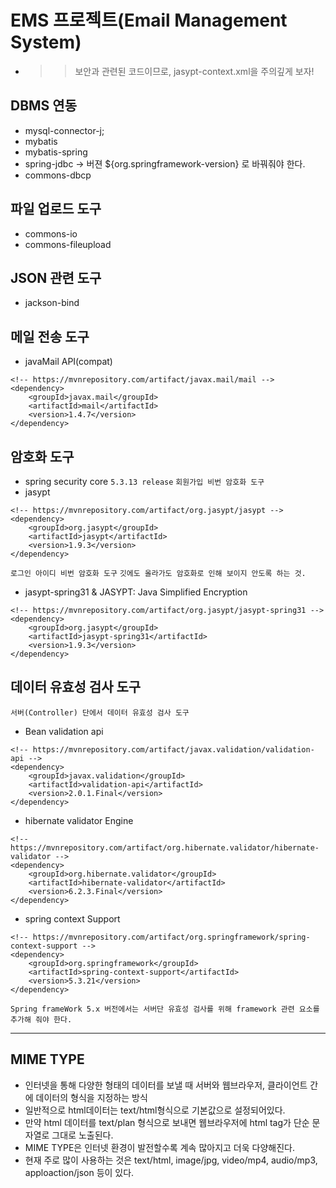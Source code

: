 # EMS 프로젝트(Email Management System)
* >> 보안과 관련된 코드이므로, jasypt-context.xml을 주의깊게 보자!

## DBMS 연동
* mysql-connector-j;
* mybatis
* mybatis-spring
* spring-jdbc   ->  버젼 ${org.springframework-version} 로 바꿔줘야 한다.
* commons-dbcp

## 파일 업로드 도구
* commons-io
* commons-fileupload

## JSON 관련 도구
* jackson-bind

## 메일 전송 도구
* javaMail API(compat)
```
<!-- https://mvnrepository.com/artifact/javax.mail/mail -->
<dependency>
    <groupId>javax.mail</groupId>
    <artifactId>mail</artifactId>
    <version>1.4.7</version>
</dependency>
```

## 암호화 도구
* spring security core
``` 5.3.13 release ```
``` 회원가입 비번 암호화 도구 ```
* jasypt
```
<!-- https://mvnrepository.com/artifact/org.jasypt/jasypt -->
<dependency>
    <groupId>org.jasypt</groupId>
    <artifactId>jasypt</artifactId>
    <version>1.9.3</version>
</dependency>
```
``` 로그인 아이디 비번 암호화 도구 ```
``` 깃에도 올라가도 암호화로 인해 보이지 안도록 하는 것. ```
* jasypt-spring31 & JASYPT: Java Simplified Encryption
```
<!-- https://mvnrepository.com/artifact/org.jasypt/jasypt-spring31 -->
<dependency>
    <groupId>org.jasypt</groupId>
    <artifactId>jasypt-spring31</artifactId>
    <version>1.9.3</version>
</dependency>
```

## 데이터 유효성 검사 도구
``` 
서버(Controller) 단에서 데이터 유효성 검사 도구
```
* Bean validation api
```
<!-- https://mvnrepository.com/artifact/javax.validation/validation-api -->
<dependency>
    <groupId>javax.validation</groupId>
    <artifactId>validation-api</artifactId>
    <version>2.0.1.Final</version>
</dependency>
```
* hibernate validator Engine
```
<!-- https://mvnrepository.com/artifact/org.hibernate.validator/hibernate-validator -->
<dependency>
    <groupId>org.hibernate.validator</groupId>
    <artifactId>hibernate-validator</artifactId>
    <version>6.2.3.Final</version>
</dependency>
```
* spring context Support
```
<!-- https://mvnrepository.com/artifact/org.springframework/spring-context-support -->
<dependency>
    <groupId>org.springframework</groupId>
    <artifactId>spring-context-support</artifactId>
    <version>5.3.21</version>
</dependency>
```
```
Spring frameWork 5.x 버전에서는 서버단 유효성 검사를 위해 framework 관련 요소를 추가해 줘야 한다.
```
-------------------------------------
## MIME TYPE
* 인터넷을 통해 다양한 형태의 데이터를 보낼 때 서버와 웹브라우저, 클라이언트 간에 데이터의 형식을 지정하는 방식
* 일반적으로 html데이터는 text/html형식으로 기본값으로 설정되어있다.
* 만약 html 데이터를 text/plan 형식으로 보내면 웹브라우저에 html tag가 단순 문자열로 그대로 노출된다.
* MIME TYPE은 인터넷 환경이 발전할수록 계속 많아지고 더욱 다양해진다.
* 현재 주로 많이 사용하는 것은 text/html, image/jpg, video/mp4, audio/mp3, apploaction/json 등이 있다.
